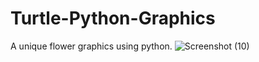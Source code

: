 # Turtle-Python-Graphics
A unique flower graphics using python.
![Screenshot (10)](https://user-images.githubusercontent.com/112337432/228755397-e5491815-ce7b-4cdb-800a-8f9c9d136767.png)
